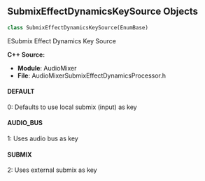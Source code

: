 ## SubmixEffectDynamicsKeySource Objects

```python
class SubmixEffectDynamicsKeySource(EnumBase)
```

ESubmix Effect Dynamics Key Source

**C++ Source:**

- **Module**: AudioMixer
- **File**: AudioMixerSubmixEffectDynamicsProcessor.h

<a id="unreal.SubmixEffectDynamicsKeySource.DEFAULT"></a>

#### DEFAULT

0: Defaults to use local submix (input) as key

<a id="unreal.SubmixEffectDynamicsKeySource.AUDIO_BUS"></a>

#### AUDIO_BUS

1: Uses audio bus as key

<a id="unreal.SubmixEffectDynamicsKeySource.SUBMIX"></a>

#### SUBMIX

2: Uses external submix as key

<a id="unreal.MediaPlayerTrack"></a>